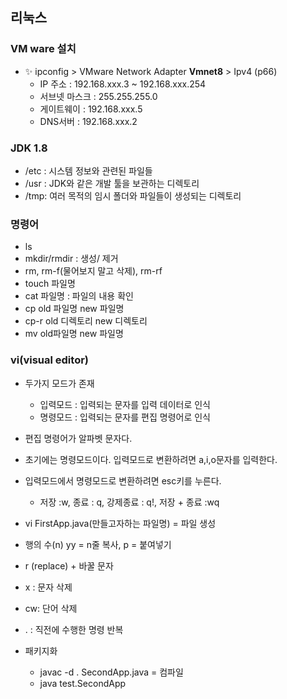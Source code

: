 ## 리눅스

### VM ware 설치

- :sparkles: ipconfig > VMware Network Adapter **Vmnet8** > Ipv4 (p66)
  - IP 주소 : 192.168.xxx.3 ~ 192.168.xxx.254
  - 서브넷 마스크 : 255.255.255.0
  - 게이트웨이 : 192.168.xxx.5
  - DNS서버 : 192.168.xxx.2



### JDK 1.8

- /etc : 시스템 정보와 관련된 파일들
- /usr : JDK와 같은 개발 툴을 보관하는 디렉토리
- /tmp: 여러 목적의 임시 폴더와 파일들이 생성되는 디렉토리



### 명령어

- ls
- mkdir/rmdir : 생성/ 제거
- rm, rm-f(물어보지 말고 삭제), rm-rf
- touch 파일명
- cat 파일명 : 파일의 내용 확인
- cp old 파일명 new 파일명 
- cp-r old 디렉토리 new 디렉토리
- mv old파일명 new 파일명



### vi(visual editor)

- 두가지 모드가 존재
  - 입력모드 : 입력되는 문자를 입력 데이터로 인식
  - 명령모드 :  입력되는 문자를 편집 명령어로 인식
- 편집 명령어가 알파벳 문자다.
- 초기에는 명령모드이다. 입력모드로 변환하려면 a,i,o문자를 입력한다.
- 입력모드에서 명령모드로 변환하려면 esc키를 누른다.
  - 저장 :w, 종료 : q, 강제종료 : q!, 저장 + 종료 :wq

- vi FirstApp.java(만들고자하는 파일명) = 파일 생성
- 행의 수(n) yy = n줄 복사, p = 붙여넣기
- r (replace) + 바꿀 문자 
- x : 문자 삭제
- cw: 단어 삭제
- . : 직전에 수행한 명령 반복
- 패키지화 
  - javac -d . SecondApp.java = 컴파일
  - java test.SecondApp





